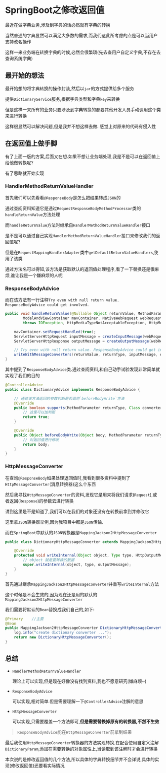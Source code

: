 # SpringBoot之修改返回值

最近在做字典业务,涉及到字典的话必然就有字典的转换

当然普通的字典显然可以满足大多数的需求,而我们这此所考虑的点是可以当用户支持改名操作

这样一来业务端在转换字典的时候,必然会很繁琐(先去查用户自定义字典,不存在去查询系统字典)

## 最开始的想法

最开始想的将字典转换的操作封装,然后以`jar`的方式提供给多个服务

提供`DictionaryService`服务,根据字典类型和字典`key`来转换

但是这样一来所有的业务只要涉及到字典转换的都要其他开发人员手动调用这个类来进行转换

这样很显然可以解决问题,但是我并不想这样去做. 感觉上对原来的代码有侵入性

## 在返回值上做手脚

有了上面一版的方案,后面又在想.如果不想让业务端处理,我是不是可以在返回值上给他做转换呢?

有了思路就开始实现

### HandlerMethodReturnValueHandler

首先我们可以先看看`@ResponseBody`是怎么把结果转成`JSON`的

通过查阅资料知道它是通过`RequestResponseBodyMethodProcessor`类的`handleReturnValue`方法处理

而`handleReturnValue`方法时继承自`HandlerMethodReturnValueHandler`接口

是不是可以通过自己实现`HandlerMethodReturnValueHandler`接口来修改我们的返回值呢?

但是在`RequestMappingHandlerAdapter`类中`getDefaultReturnValueHandlers`,使用了该类

通过方法名可以得知,该方法是获取默认的返回值处理程序,看了一下替换还是很麻烦,谁让我是一个嫌麻烦的人呢

### ResponseBodyAdvice

而在该方法有一行注释`Try even with null return value. ResponseBodyAdvice could get involved.`

```java
public void handleReturnValue(@Nullable Object returnValue, MethodParameter returnType,
        ModelAndViewContainer mavContainer, NativeWebRequest webRequest)
        throws IOException, HttpMediaTypeNotAcceptableException, HttpMessageNotWritableException {

    mavContainer.setRequestHandled(true);
    ServletServerHttpRequest inputMessage = createInputMessage(webRequest);
    ServletServerHttpResponse outputMessage = createOutputMessage(webRequest);

    // Try even with null return value. ResponseBodyAdvice could get involved.
    writeWithMessageConverters(returnValue, returnType, inputMessage, outputMessage);
}
```

其中提到了`ResponseBodyAdvice`类.通过查阅资料,和自己动手试验发现非常简单就实现了我们的目的

```java
@ControllerAdvice
public class DictionaryAdvice implements ResponseBodyAdvice {

    // 通过该方法返回的参数判断是否调用`beforeBodyWrite`方法
    @Override
    public boolean supports(MethodParameter returnType, Class converterType) {
        // 这里可以加判断
        return true;
    }

    @Override
    public Object beforeBodyWrite(Object body, MethodParameter returnType, MediaType selectedContentType, Class selectedConverterType, ServerHttpRequest request, ServerHttpResponse response) {
        // 对返回值进行修改
        return body;
    }
}
```

### HttpMessageConverter

在查询`@ResponseBody`如果处理返回值时,我看到很多资料中提到了`HttpMessageConverter`(消息转换器)这么个东西

然后我寻找`HttpMessageConverter`的资料,发现它是用来将我们请求(`Request`),或者返回(`Response`)的参数去进行转换

讲到这里是不是知道了,我们可以在我们的对象还没有在转换前拿到并修改它

这里拿`JSON`转换器举例,因为我项目中都是`JSON`传输.

而在`SpringBoot`中默认的`JSON`转换器是`MappingJackson2HttpMessageConverter`

```java
public class DictionaryHttpMessageConverter extends MappingJackson2HttpMessageConverter {

    @Override
    protected void writeInternal(Object object, Type type, HttpOutputMessage outputMessage) throws IOException, HttpMessageNotWritableException {
        // object 就是要转换的数据
        super.writeInternal(object, type, outputMessage);
    }
}
```

首先通过继承`MappingJackson2HttpMessageConverter`并重写`writeInternal`方法

这个时候是不会生效的,因为现在还是用的默认的`MappingJackson2HttpMessageConverter`

我们需要将默认的`Bean`替换成我们自己的,如下:

```java
@Primary    //主要
@Bean
public MappingJackson2HttpMessageConverter DictionaryHttpMessageConverter() {
    log.info("create dictionary converter ...");
    return new DictionaryHttpMessageConverter();
}
```

## 总结

- `HandlerMethodReturnValueHandler` 

  理论上可以实现,但是现在好像没有找到资料,我也不愿意研究(嫌麻烦~)

- `ResponseBodyAdvice`              

  可以实现,相对简单.但是需要理解一下`@ControllerAdvice`注解的意思

- `HttpMessageConverter`            

  可以实现,只需要覆盖一个方法即可,**但是需要替换掉原有的转换器,不然不生效**

> `ResponseBodyAdvice`能在`HttpMessageConverter`前拿到结果

最后我使用`HttpMessageConverter`转换器的方法实现转换,在配合使用自定义注解`DictionaryParam`,添加在需要转换的对象属性上,当读取到该注解时才会进行转换

本次说的是修改返回值的几个方法,所以具体的字典转换细节并不会详说,具体的实现(修改返回值)还要看实际情况
